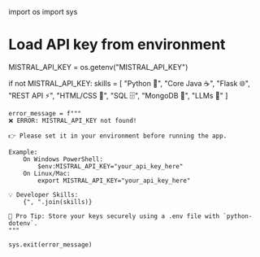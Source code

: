 import os
import sys

# Load API key from environment
MISTRAL_API_KEY = os.getenv("MISTRAL_API_KEY")

if not MISTRAL_API_KEY:
    skills = [
        "Python 🐍", "Core Java ☕", "Flask 🌐", "REST API ⚡",
        "HTML/CSS 🎨", "SQL 🗄️", "MongoDB 🍃", "LLMs 🤖"
    ]

    error_message = f"""
    ❌ ERROR: MISTRAL_API_KEY not found!  

    👉 Please set it in your environment before running the app.

    Example:
        On Windows PowerShell:
            $env:MISTRAL_API_KEY="your_api_key_here"
        On Linux/Mac:
            export MISTRAL_API_KEY="your_api_key_here"

    💡 Developer Skills:
        {", ".join(skills)}

    🚀 Pro Tip: Store your keys securely using a .env file with `python-dotenv`.
    """

    sys.exit(error_message)
